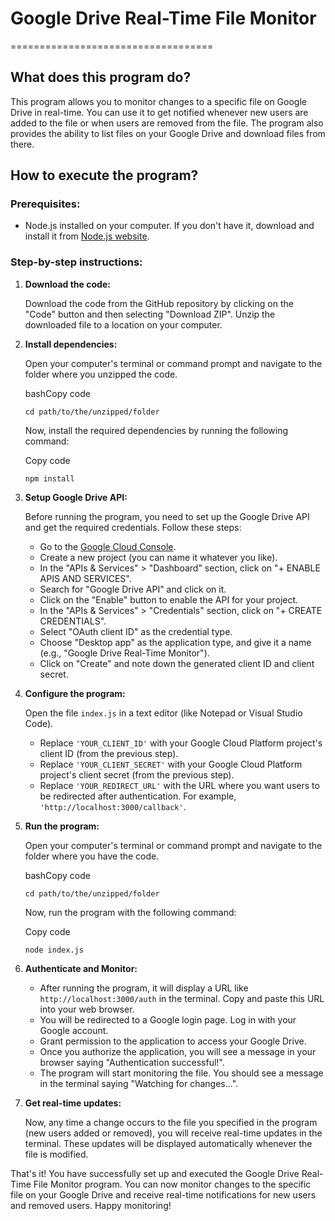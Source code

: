 # Google Drive Real-Time File Monitor
===================================

What does this program do?
--------------------------

This program allows you to monitor changes to a specific file on Google Drive in real-time. You can use it to get notified whenever new users are added to the file or when users are removed from the file. The program also provides the ability to list files on your Google Drive and download files from there.

How to execute the program?
---------------------------

### Prerequisites:

*   Node.js installed on your computer. If you don't have it, download and install it from [Node.js website](https://nodejs.org).

### Step-by-step instructions:

1.  **Download the code:**
    
    Download the code from the GitHub repository by clicking on the "Code" button and then selecting "Download ZIP". Unzip the downloaded file to a location on your computer.
    
2.  **Install dependencies:**
    
    Open your computer's terminal or command prompt and navigate to the folder where you unzipped the code.
    
    bashCopy code
    
    `cd path/to/the/unzipped/folder`
    
    Now, install the required dependencies by running the following command:
    
    Copy code
    
    `npm install`
    
3.  **Setup Google Drive API:**
    
    Before running the program, you need to set up the Google Drive API and get the required credentials. Follow these steps:
    
    *   Go to the [Google Cloud Console](https://console.cloud.google.com/).
    *   Create a new project (you can name it whatever you like).
    *   In the "APIs & Services" > "Dashboard" section, click on "+ ENABLE APIS AND SERVICES".
    *   Search for "Google Drive API" and click on it.
    *   Click on the "Enable" button to enable the API for your project.
    *   In the "APIs & Services" > "Credentials" section, click on "+ CREATE CREDENTIALS".
    *   Select "OAuth client ID" as the credential type.
    *   Choose "Desktop app" as the application type, and give it a name (e.g., "Google Drive Real-Time Monitor").
    *   Click on "Create" and note down the generated client ID and client secret.
4.  **Configure the program:**
    
    Open the file `index.js` in a text editor (like Notepad or Visual Studio Code).
    
    *   Replace `'YOUR_CLIENT_ID'` with your Google Cloud Platform project's client ID (from the previous step).
    *   Replace `'YOUR_CLIENT_SECRET'` with your Google Cloud Platform project's client secret (from the previous step).
    *   Replace `'YOUR_REDIRECT_URL'` with the URL where you want users to be redirected after authentication. For example, `'http://localhost:3000/callback'`.
5.  **Run the program:**
    
    Open your computer's terminal or command prompt and navigate to the folder where you have the code.
    
    bashCopy code
    
    `cd path/to/the/unzipped/folder`
    
    Now, run the program with the following command:
    
    Copy code
    
    `node index.js`
    
6.  **Authenticate and Monitor:**
    
    *   After running the program, it will display a URL like `http://localhost:3000/auth` in the terminal. Copy and paste this URL into your web browser.
    *   You will be redirected to a Google login page. Log in with your Google account.
    *   Grant permission to the application to access your Google Drive.
    *   Once you authorize the application, you will see a message in your browser saying "Authentication successful!".
    *   The program will start monitoring the file. You should see a message in the terminal saying "Watching for changes...".
7.  **Get real-time updates:**
    
    Now, any time a change occurs to the file you specified in the program (new users added or removed), you will receive real-time updates in the terminal. These updates will be displayed automatically whenever the file is modified.
    

That's it! You have successfully set up and executed the Google Drive Real-Time File Monitor program. You can now monitor changes to the specific file on your Google Drive and receive real-time notifications for new users and removed users. Happy monitoring!